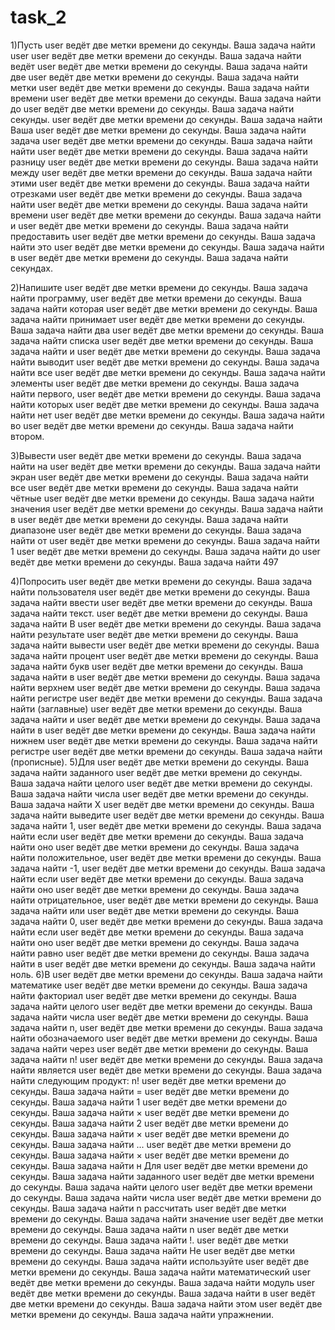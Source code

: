 # task_2
1)Пусть user ведёт две метки времени до секунды. Ваша задача найти user user ведёт две метки времени до секунды. Ваша задача найти ведёт user ведёт две метки времени до секунды. Ваша задача найти две user ведёт две метки времени до секунды. Ваша задача найти метки user ведёт две метки времени до секунды. Ваша задача найти времени user ведёт две метки времени до секунды. Ваша задача найти до user ведёт две метки времени до секунды. Ваша задача найти секунды. user ведёт две метки времени до секунды. Ваша задача найти Ваша user ведёт две метки времени до секунды. Ваша задача найти задача user ведёт две метки времени до секунды. Ваша задача найти найти user ведёт две метки времени до секунды. Ваша задача найти
разницу user ведёт две метки времени до секунды. Ваша задача найти между user ведёт две метки времени до секунды. Ваша задача найти этими user ведёт две метки времени до секунды. Ваша задача найти отрезками user ведёт две метки времени до секунды. Ваша задача найти user ведёт две метки времени до секунды. Ваша задача найти времени user ведёт две метки времени до секунды. Ваша задача найти и user ведёт две метки времени до секунды. Ваша задача найти предоставить user ведёт две метки времени до секунды. Ваша задача найти это user ведёт две метки времени до секунды. Ваша задача найти в user ведёт две метки времени до секунды. Ваша задача найти секундах.

2)Напишите user ведёт две метки времени до секунды. Ваша задача найти программу, user ведёт две метки времени до секунды. Ваша задача найти которая user ведёт две метки времени до секунды. Ваша задача найти принимает user ведёт две метки времени до секунды. Ваша задача найти два user ведёт две метки времени до секунды. Ваша задача найти списка user ведёт две метки времени до секунды. Ваша задача найти и user ведёт две метки времени до секунды. Ваша задача найти выводит user ведёт две метки времени до секунды. Ваша задача найти все user ведёт две метки времени до секунды. Ваша задача найти
элементы user ведёт две метки времени до секунды. Ваша задача найти первого, user ведёт две метки времени до секунды. Ваша задача найти которых user ведёт две метки времени до секунды. Ваша задача найти нет user ведёт две метки времени до секунды. Ваша задача найти во user ведёт две метки времени до секунды. Ваша задача найти втором.

3)Вывести user ведёт две метки времени до секунды. Ваша задача найти на user ведёт две метки времени до секунды. Ваша задача найти экран user ведёт две метки времени до секунды. Ваша задача найти все user ведёт две метки времени до секунды. Ваша задача найти чётные user ведёт две метки времени до секунды. Ваша задача найти значения user ведёт две метки времени до секунды. Ваша задача найти в user ведёт две метки времени до секунды. Ваша задача найти диапазоне user ведёт две метки времени до секунды. Ваша задача найти от user ведёт две метки времени до секунды. Ваша задача найти 1 user ведёт две метки времени до секунды. Ваша задача найти до user ведёт две метки времени до секунды. Ваша задача найти 497

4)Попросить user ведёт две метки времени до секунды. Ваша задача найти пользователя user ведёт две метки времени до секунды. Ваша задача найти ввести user ведёт две метки времени до секунды. Ваша задача найти текст. user ведёт две метки времени до секунды. Ваша задача найти В user ведёт две метки времени до секунды. Ваша задача найти результате user ведёт две метки времени до секунды. Ваша задача найти вывести user ведёт две метки времени до секунды. Ваша задача найти процент user ведёт две метки времени до секунды. Ваша задача найти
букв user ведёт две метки времени до секунды. Ваша задача найти в user ведёт две метки времени до секунды. Ваша задача найти верхнем user ведёт две метки времени до секунды. Ваша задача найти регистре user ведёт две метки времени до секунды. Ваша задача найти (заглавные) user ведёт две метки времени до секунды. Ваша задача найти и user ведёт две метки времени до секунды. Ваша задача найти в user ведёт две метки времени до секунды. Ваша задача найти нижнем user ведёт две метки времени до секунды. Ваша задача найти регистре user ведёт две метки времени до секунды. Ваша задача найти (прописные).
5)Для user ведёт две метки времени до секунды. Ваша задача найти заданного user ведёт две метки времени до секунды. Ваша задача найти целого user ведёт две метки времени до секунды. Ваша задача найти числа user ведёт две метки времени до секунды. Ваша задача найти X user ведёт две метки времени до секунды. Ваша задача найти выведите user ведёт две метки времени до секунды. Ваша задача найти 1, user ведёт две метки времени до секунды. Ваша задача найти если user ведёт две метки времени до секунды. Ваша задача найти оно user ведёт две метки времени до секунды. Ваша задача найти положительное, user ведёт две метки времени до секунды. Ваша задача найти -1, user ведёт две метки времени до секунды. Ваша задача найти
если user ведёт две метки времени до секунды. Ваша задача найти оно user ведёт две метки времени до секунды. Ваша задача найти отрицательное, user ведёт две метки времени до секунды. Ваша задача найти или user ведёт две метки времени до секунды. Ваша задача найти 0, user ведёт две метки времени до секунды. Ваша задача найти если user ведёт две метки времени до секунды. Ваша задача найти оно user ведёт две метки времени до секунды. Ваша задача найти равно user ведёт две метки времени до секунды. Ваша задача найти в user ведёт две метки времени до секунды. Ваша задача найти ноль.
6)В user ведёт две метки времени до секунды. Ваша задача найти математике user ведёт две метки времени до секунды. Ваша задача найти факториал user ведёт две метки времени до секунды. Ваша задача найти целого user ведёт две метки времени до секунды. Ваша задача найти числа user ведёт две метки времени до секунды. Ваша задача найти n, user ведёт две метки времени до секунды. Ваша задача найти обозначаемого user ведёт две метки времени до секунды. Ваша задача найти через user ведёт две метки времени до секунды. Ваша задача найти n! user ведёт две метки времени до секунды. Ваша задача найти
является user ведёт две метки времени до секунды. Ваша задача найти следующим
продукт:
n! user ведёт две метки времени до секунды. Ваша задача найти = user ведёт две метки времени до секунды. Ваша задача найти 1 user ведёт две метки времени до секунды. Ваша задача найти × user ведёт две метки времени до секунды. Ваша задача найти 2 user ведёт две метки времени до секунды. Ваша задача найти × user ведёт две метки времени до секунды. Ваша задача найти ... user ведёт две метки времени до секунды. Ваша задача найти × user ведёт две метки времени до секунды. Ваша задача найти н
Для user ведёт две метки времени до секунды. Ваша задача найти заданного user ведёт две метки времени до секунды. Ваша задача найти целого user ведёт две метки времени до секунды. Ваша задача найти числа user ведёт две метки времени до секунды. Ваша задача найти n
рассчитать user ведёт две метки времени до секунды. Ваша задача найти значение user ведёт две метки времени до секунды. Ваша задача найти n user ведёт две метки времени до секунды. Ваша задача найти !. user ведёт две метки времени до секунды. Ваша задача найти
Не user ведёт две метки времени до секунды. Ваша задача найти используйте user ведёт две метки времени до секунды. Ваша задача найти математический user ведёт две метки времени до секунды. Ваша задача найти модуль user ведёт две метки времени до секунды. Ваша задача найти в user ведёт две метки времени до секунды. Ваша задача найти этом user ведёт две метки времени до секунды. Ваша задача найти упражнении.
